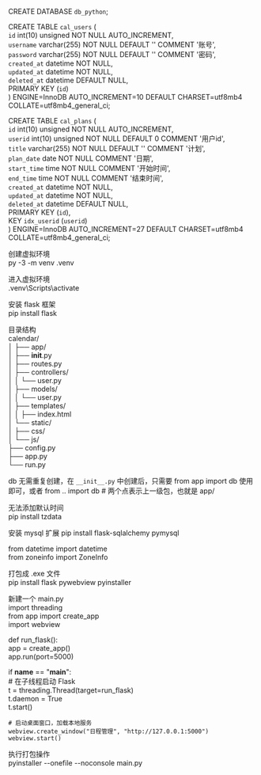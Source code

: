 CREATE DATABASE `db_python`;  

CREATE TABLE `cal_users` (  
  `id` int(10) unsigned NOT NULL AUTO_INCREMENT,  
  `username` varchar(255) NOT NULL DEFAULT '' COMMENT '账号',  
  `password` varchar(255) NOT NULL DEFAULT '' COMMENT '密码',  
  `created_at` datetime NOT NULL,  
  `updated_at` datetime NOT NULL,  
  `deleted_at` datetime DEFAULT NULL,  
  PRIMARY KEY (`id`)  
) ENGINE=InnoDB AUTO_INCREMENT=10 DEFAULT CHARSET=utf8mb4  COLLATE=utf8mb4_general_ci;

CREATE TABLE `cal_plans` (  
  `id` int(10) unsigned NOT NULL AUTO_INCREMENT,  
  `userid` int(10) unsigned NOT NULL DEFAULT 0 COMMENT '用户id',  
  `title` varchar(255) NOT NULL DEFAULT '' COMMENT '计划',  
  `plan_date` date NOT NULL COMMENT '日期',  
  `start_time` time NOT NULL COMMENT '开始时间',  
  `end_time` time NOT NULL COMMENT '结束时间',  
  `created_at` datetime NOT NULL,  
  `updated_at` datetime NOT NULL,  
  `deleted_at` datetime DEFAULT NULL,  
  PRIMARY KEY (`id`),  
  KEY `idx_userid` (`userid`)  
) ENGINE=InnoDB AUTO_INCREMENT=27 DEFAULT CHARSET=utf8mb4  COLLATE=utf8mb4_general_ci;

创建虚拟环境  
py -3 -m venv .venv

进入虚拟环境  
.venv\Scripts\activate

安装 flask 框架  
pip install flask

目录结构  
calendar/  
│
├── app/  
│   ├── __init__.py  
│   ├── routes.py  
│   ├── controllers/  
│   │   └── user.py  
│   ├── models/  
│   │   └── user.py  
│   ├── templates/  
│   │   ├── index.html  
│   └── static/  
│       ├── css/  
│       └── js/  
├── config.py  
├── app.py  
└── run.py  

db 无需重复创建，在 `__init__.py` 中创建后，只需要 from app import db 使用即可，或者 from .. import db  # 两个点表示上一级包，也就是 app/


无法添加默认时间  
pip install tzdata

安装 mysql 扩展
pip install flask-sqlalchemy pymysql

from datetime import datetime  
from zoneinfo import ZoneInfo

打包成 .exe 文件  
pip install flask pywebview pyinstaller

新建一个 main.py  
import threading  
from app import create_app  
import webview  

def run_flask():  
    app = create_app()  
    app.run(port=5000)

if __name__ == "__main__":  
    # 在子线程启动 Flask  
    t = threading.Thread(target=run_flask)  
    t.daemon = True  
    t.start()

    # 启动桌面窗口，加载本地服务  
    webview.create_window("日程管理", "http://127.0.0.1:5000")  
    webview.start()

执行打包操作  
pyinstaller --onefile --noconsole main.py

